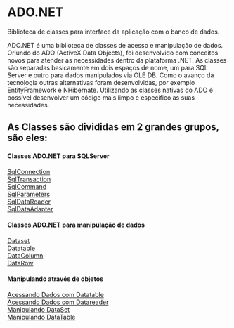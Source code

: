 # ADO.NET
Biblioteca de classes para interface da aplicação com o banco de dados.

ADO.NET é uma biblioteca de classes de acesso e manipulação de dados. Oriundo do ADO (ActiveX Data Objects), foi desenvolvido com conceitos novos para atender as necessidades dentro da plataforma .NET.  As classes são separadas basicamente em dois espaços de nome, um para SQL Server e outro para dados manipulados via OLE DB. Como o avanço da tecnologia outras alternativas foram desenvolvidas, por exemplo EntityFramework e NHibernate. Utilizando as classes nativas do ADO é possível desenvolver um código mais limpo e específico as suas necessidades.

## As Classes são divididas em 2 grandes grupos, são eles:

	 
#### Classes ADO.NET para SQLServer <br> 
[SqlConnection](SqlConnect.md)<br>
[SqlTransaction](SqlTransaction.md)<br>
[SqlCommand](SqlCommand.md)<br>
[SqlParameters](SqlParameters.md)<br>
[SqlDataReader](SqlDataReader.md)<br>
[SqlDataAdapter](SqlDataAdapter.md)<br>


#### Classes ADO.NET para manipulação de dados
[Dataset](Dataset.md)<br>
[Datatable](Datatable.md)<br>
[DataColumn](DataColumn.md)<br>
[DataRow](DataRow.md)<br>

#### Manipulando através de objetos
[Acessando Dados com Datatable](acessandoDadoscomDAtaTable.md)<br>
[Acessando Dados com Datareader](ManipulandoDataReader.md)<br>
[Manipulando DataSet](ManipulandoDataSet.md)<br>
[Manipulando DataTable](ManipulandoDataTAble.md)<br>

